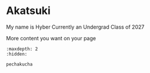 # Akatsuki

My name is Hyber
Currently an Undergrad 
Class of 2027


More content you want on your page



<!-- use this to make a menu when you add more pages-->
```{toctree}
:maxdepth: 2
:hidden:

pechakucha
```

